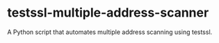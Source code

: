 # testssl-multiple-address-scanner
A Python script that automates multiple address scanning using testssl.
